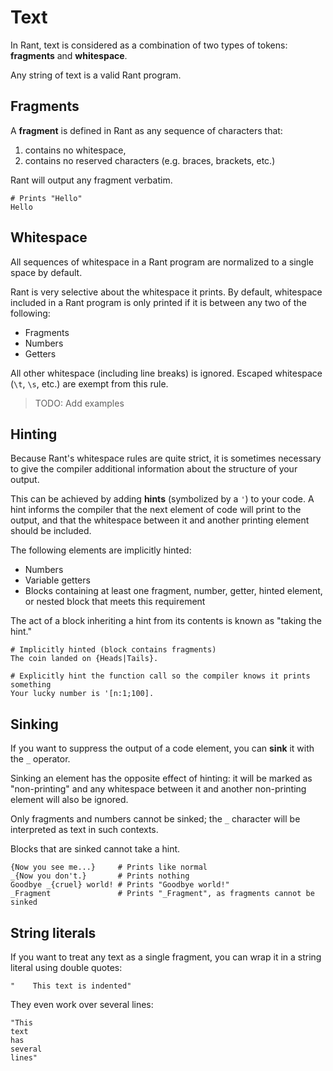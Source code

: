 # Text

In Rant, text is considered as a combination of two types of tokens: **fragments** and **whitespace**.

Any string of text is a valid Rant program.

## Fragments

A **fragment** is defined in Rant as any sequence of characters that:
1. contains no whitespace,
2. contains no reserved characters (e.g. braces, brackets, etc.)

Rant will output any fragment verbatim.

```rant
# Prints "Hello"
Hello
```

## Whitespace

All sequences of whitespace in a Rant program are normalized to a single space by default.

Rant is very selective about the whitespace it prints. By default, whitespace included in a Rant program is only printed if it is between any two of the following:
* Fragments
* Numbers
* Getters

All other whitespace (including line breaks) is ignored. Escaped whitespace (`\t`, `\s`, etc.) are exempt from this rule.

> TODO: Add examples

## Hinting

Because Rant's whitespace rules are quite strict, it is sometimes necessary to give the compiler additional information about the structure of your output.

This can be achieved by adding **hints** (symbolized by a `'`) to your code. 
A hint informs the compiler that the next element of code will print to the output, and that the whitespace between it and another printing element should be included.

The following elements are implicitly hinted:

* Numbers
* Variable getters
* Blocks containing at least one fragment, number, getter, hinted element, or nested block that meets this requirement

The act of a block inheriting a hint from its contents is known as "taking the hint."

```rant
# Implicitly hinted (block contains fragments)
The coin landed on {Heads|Tails}.

# Explicitly hint the function call so the compiler knows it prints something
Your lucky number is '[n:1;100].
```

## Sinking

If you want to suppress the output of a code element, you can **sink** it with the `_` operator.

Sinking an element has the opposite effect of hinting: it will be marked as "non-printing" and any whitespace between it and another non-printing element will also be ignored.

Only fragments and numbers cannot be sinked; the `_` character will be interpreted as text in such contexts.

Blocks that are sinked cannot take a hint.

```rant
{Now you see me...}     # Prints like normal
_{Now you don't.}       # Prints nothing
Goodbye _{cruel} world! # Prints "Goodbye world!"
_Fragment               # Prints "_Fragment", as fragments cannot be sinked
```


## String literals

If you want to treat any text as a single fragment, you can wrap it in a string literal using double quotes:

```rant
"    This text is indented"
```

They even work over several lines:

```rant
"This
text
has
several
lines"
```